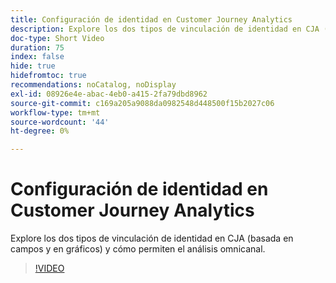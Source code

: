 ```yaml
---
title: Configuración de identidad en Customer Journey Analytics
description: Explore los dos tipos de vinculación de identidad en CJA (basada en campos y en gráficos) y cómo permiten el análisis omnicanal.
doc-type: Short Video
duration: 75
index: false
hide: true
hidefromtoc: true
recommendations: noCatalog, noDisplay
exl-id: 08926e4e-abac-4eb0-a415-2fa79dbd8962
source-git-commit: c169a205a9088da0982548d448500f15b2027c06
workflow-type: tm+mt
source-wordcount: '44'
ht-degree: 0%

---
```


# Configuración de identidad en Customer Journey Analytics

Explore los dos tipos de vinculación de identidad en CJA (basada en campos y en gráficos) y cómo permiten el análisis omnicanal.

<!-- 62_S113_3442460_74_identity-stitching-in-customer-journey-analytics -->
>[!VIDEO](https://video.tv.adobe.com/v/3458335/?learn=on&enablevpops=true)
